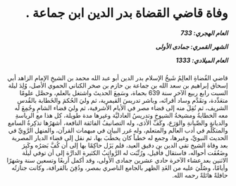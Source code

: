 <h1 dir="rtl">وفاة قاضي القضاة بدر الدين ابن جماعة .</h1>

<h5 dir="rtl">العام الهجري:  733

الشهر القمري: جمادى الأولى

العام الميلادي: 1333</h5>

<p dir="rtl">قاضي القُضاةِ العالِمُ شَيخُ الإسلام بدر الدين أبو عبد الله محمد بن الشيخِ الإمام الزاهد أبي إسحاق إبراهيم بن سعد الله بن جماعة بن حازم بن صخر الكناني الحموي الأصل، وُلِدَ ليلة السبت رابع ربيع الآخر سنة 639 بحماة، وسَمِعَ الحديثَ واشتغل بالعلم، وحصَّل علومًا متعَدِّدة، وتقَدَّم وساد أقرانَه، وباشر تدريسَ القيمرية، ثم وليَ الحُكمَ والخَطابة بالقُدسِ الشريف، ثم نُقِلَ منه إلى قضاء مصر في الأيام الأشرفية، ثم وليَ قضاء الشامِ وجُمِعَ له معه الخطابةُ ومشيخةُ الشيوخِ وتدريسُ العادليَّة وغيرها مدة طويلة، كل هذا مع الرياسةِ والديانةِ والصِّيانةِ والوَرَع، وكَفِّ الأذى، وله التصانيفُ الفائقة النافعة، أشهَرُها تذكِرةُ السامع والمتكَلِّم في أدب العالم والمتعلم، وله غرر البيان في مبهمات القرآن، والمنهل الرَّوِيِّ في الحديث النبويِّ، وغيرها، وجمع له خطباً كان يخطُبَ بها، ثم نقل إلى قضاء الديار المصرية بعد وفاة الشيخ تقي الدين بن دقيق العيد، فلم يَزَل حاكِمًا بها إلى أن كُفَّ بَصَرُه وكَبِرَ وضَعُفَت أحواله، فاستقال فأقيل، ورُتِّبَت له الرَّواتِبُ الكثيرة الدارَّة إلى أن توفي ليلة الاثنين بعد عشاء الآخرة حادي عشرين جمادى الأولى، وقد أكمل أربعًا وتسعين سنة وشهرًا وأيامًا، وصُلِّيَ عليه من الغَدِ الظهر بالجامع الناصري بمصر، ودُفِنَ بالقرافة، وكانت جنازتُه حافلةً هائلةً رحمه الله.</p></br>
